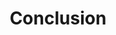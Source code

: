 ---
layout: default
title: Conclusion
nav_order: 1
description: "Conclusion"
has_children: false
parent:  Hugging Face Gradio 
---